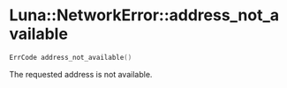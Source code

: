 # Luna::NetworkError::address_not_available

```c++
ErrCode address_not_available()
```

The requested address is not available. 

